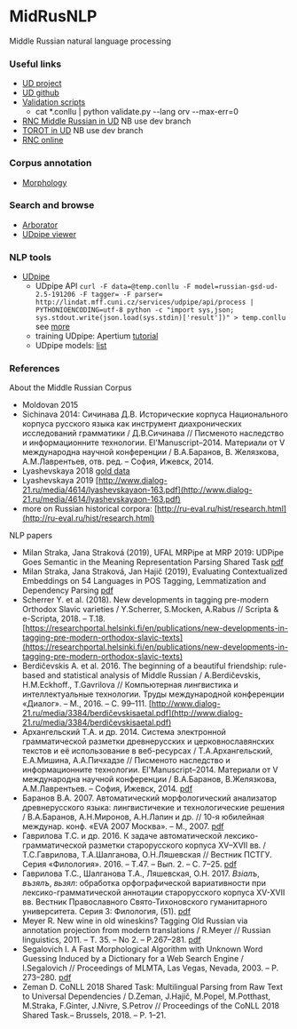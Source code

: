 # MidRusNLP

Middle Russian natural language processing


### Useful links  

* [UD project](https://universaldependencies.org)  
* [UD github](https://github.com/)  
* [Validation scripts](https://github.com/UniversalDependencies/tools/blob/master/README.txt)  
  * cat \*.conllu | python validate.py --lang orv --max-err=0
* [RNC Middle Russian in UD](https://github.com/UniversalDependencies/UD_Old_Russian-RNC/tree/dev) NB use dev branch   
* [TOROT in UD](https://github.com/UniversalDependencies/UD_Old_Russian-TOROT/tree/dev) NB use dev branch  
* [RNC online](http://ruscorpora.ru/new/search-mid_rus.html)  

### Corpus annotation  
* [Morphology](https://github.com/olesar/UD_MidRussian)  

### Search and browse  
* [Arborator](https://arborator.ilpga.fr/q.cgi)  
* [UDpipe viewer](http://lindat.mff.cuni.cz/services/udpipe/)  

### NLP tools  
* [UDpipe]()   
  * UDpipe API `curl -F data=@temp.conllu -F model=russian-gsd-ud-2.5-191206 -F tagger= -F parser= http://lindat.mff.cuni.cz/services/udpipe/api/process | PYTHONIOENCODING=utf-8 python -c "import sys,json; sys.stdout.write(json.load(sys.stdin)['result'])" > temp.conllu` see [more](http://lindat.mff.cuni.cz/services/udpipe/api-reference.php)  
  * training UDpipe: Apertium [tutorial](http://wiki.apertium.org/wiki/UDPipe)  
  * UDpipe models: [list](http://lindat.mff.cuni.cz/services/udpipe/api/models)

### References  
About the Middle Russian Corpus 
* Moldovan 2015
* Sichinava 2014: Сичинава Д.В. Исторические корпуса Национального корпуса русского языка как инструмент диахронических исследований грамматики / Д.В.Сичинава // Писменото наследство и информационните технологии. El'Manuscript–2014. Материали от V международна научной конференции / В.А.Баранов, В. Желязкова, А.М.Лаврентьев, отв. ред. – София, Ижевск, 2014.
* Lyashevskaya 2018 [gold data](https://libweb.kpfu.ru/publication/papers/kls/2018-1/KLS-2018-1-131-135.pdf)
* Lyashevskaya 2019 [http://www.dialog-21.ru/media/4614/lyashevskayaon-163.pdf](http://www.dialog-21.ru/media/4614/lyashevskayaon-163.pdf)  
* more on Russian historical corpora: [http://ru-eval.ru/hist/research.html](http://ru-eval.ru/hist/research.html)  

NLP papers
* Milan Straka, Jana Straková (2019), UFAL MRPipe at MRP 2019: UDPipe Goes Semantic in the Meaning Representation Parsing Shared Task [pdf](https://arxiv.org/pdf/1910.11295.pdf)  
* Milan Straka, Jana Straková, Jan Hajič (2019), Evaluating Contextualized Embeddings on 54 Languages in POS Tagging, Lemmatization and Dependency Parsing [pdf](https://arxiv.org/pdf/1908.07448.pdf)  
* Scherrer Y. et al. (2018). New developments in tagging pre-modern Orthodox Slavic varieties / Y.Scherrer, S.Mocken, A.Rabus // Scripta & e-Scripta, 2018. – Т.18. [https://researchportal.helsinki.fi/en/publications/new-developments-in-tagging-pre-modern-orthodox-slavic-texts](https://researchportal.helsinki.fi/en/publications/new-developments-in-tagging-pre-modern-orthodox-slavic-texts)
* Berdičevskis A. et al. 2016. The beginning of a beautiful friendship: rule-based and statistical analysis of Middle Russian / А.Berdičevskis, H.M.Eckhoff., T.Gavrilova // Компьютерная лингвистика и интеллектуальные технологии. Труды международной конференции «Диалог». – М., 2016. – С. 99–111. [http://www.dialog-21.ru/media/3384/berdičevskisaetal.pdf](http://www.dialog-21.ru/media/3384/berdičevskisaetal.pdf)  
* Архангельский Т.А. и др. 2014. Система электронной грамматической разметки древнерусских и церковнославянских текстов и её использование в веб-ресурсах / Т.А.Архангельский, Е.А.Мишина, А.А.Пичхадзе // Писменото наследство и информационните технологии. El'Manuscript–2014. Материали от V международна научной конференции / В.А.Баранов, В.Желязкова, А.М.Лаврентьев. – София, Ижевск, 2014. [pdf](http://textualheritage.org/index.php?option=com_docman&task=doc_download&gid=392&Itemid=&lang=ru)  
* Баранов В.А. 2007. Автоматический морфологический анализатор древнерусского языка: лингвистичекие и технологические решения / В.А.Баранов, А.Н.Миронов, А.Н.Лапин и др. // 10-я юбилейная междунар. конф. «EVA 2007 Москва». – М., 2007. [pdf](http://conf.evarussia.ru/upload/eva2007/reports/doklad_1318.pdf)  
* Гаврилова Т.С. и др. 2016. К задаче автоматической лексико-грамматической разметки старорусского корпуса XV–XVII вв. / Т.С.Гаврилова, Т.А.Шалганова, О.Н.Ляшевская // Вестник ПСТГУ. Серия «Филология». 2016. – Т.47. – Вып. 2. – С. 7–25. [pdf](https://cyberleninka.ru/article/n/k-zadache-avtomaticheskoy-leksiko-grammaticheskoy-razmetki-starorusskogo-korpusa-xv-xvii-vv)  
* Гаврилова Т.С., Шалганова Т.А., Ляшевская, О.Н. 2017. _Взiaлъ_, _възялъ_, _вьзял_: обработка орфографической вариативности при лексико-грамматической аннотации старорусского корпуса XV-XVII вв. Вестник Православного Свято-Тихоновского гуманитарного университета. Серия 3: Филология, (51). [pdf](http://periodical.pstgu.ru/pdf/files/article/ru/1498120157.1_Gavrilova_i_dr_11-20.pdf)  
* Meyer R. New wine in old wineskins? Tagging Old Russian via annotation projection from modern translations / R.Meyer // Russian linguistics, 2011. – Т. 35. – No 2. – P.267–281. [pdf](https://www.researchgate.net/publication/261977705_New_wine_in_old_wineskins-Tagging_Old_Russian_via_annotation_projection_from_modern_translations_Molodoe_vino_v_mehi_vethie-Razmetka_drevnerusskih_tekstov_posredstvom_proekcii_annotacii_iz_sovremennyh)   
* Segalovich I. A Fast Morphological Algorithm with Unknown Word Guessing Induced by a Dictionary for a Web Search Engine / I.Segalovich // Proceedings of MLMTA, Las Vegas, Nevada, 2003. – P. 273–280. [pdf](https://www.semanticscholar.org/paper/A-Fast-Morphological-Algorithm-with-Unknown-Word-by-Segalovich/983b7014df3b7d4e82e32ba4f45f71f3879f8c96)  
* Zeman D. CoNLL 2018 Shared Task: Multilingual Parsing from Raw Text to Universal Dependencies / D.Zeman, J.Hajič, M.Popel, M.Potthast, M.Straka, F.Ginter, J.Nivre, S.Petrov // Proceedings of the CoNLL 2018 Shared Task.– Brussels, 2018. – P. 1–21.
